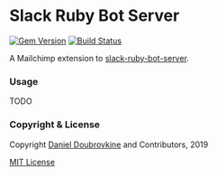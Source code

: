 Slack Ruby Bot Server
=====================

[![Gem Version](https://badge.fury.io/rb/slack-ruby-bot-server.svg)](https://badge.fury.io/rb/slack-ruby-bot-server)
[![Build Status](https://travis-ci.org/slack-ruby/slack-ruby-bot-server-mailchimp.svg?branch=master)](https://travis-ci.org/slack-ruby/slack-ruby-bot-server-mailchimp)

A Mailchimp extension to [slack-ruby-bot-server](https://github.com/slack-ruby/slack-ruby-bot-server).

### Usage

TODO

### Copyright & License

Copyright [Daniel Doubrovkine](http://code.dblock.org) and Contributors, 2019

[MIT License](LICENSE)
